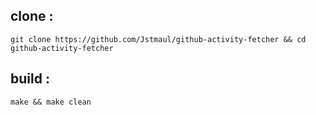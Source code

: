 ## clone : 
```git clone https://github.com/Jstmaul/github-activity-fetcher && cd github-activity-fetcher``` 

## build : 
```make && make clean``` 
